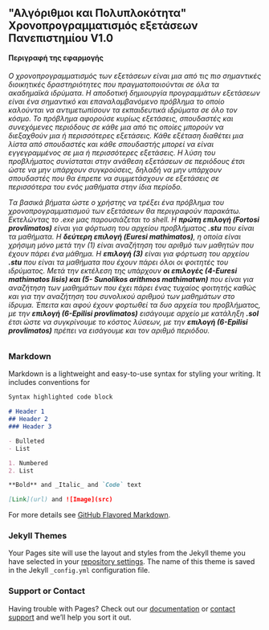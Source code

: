 ## "Αλγόριθμοι και Πολυπλοκότητα" Χρονοπρογραμματισμός εξετάσεων Πανεπιστημίου V1.0

**Περιγραφή της εφαρμογής**

<h6>Ο χρονοπρογραμματισμός των εξετάσεων είναι μια από τις πιο σημαντικές διοικητικές δραστηριότητες που πραγματοποιούνται σε όλα τα ακαδημαϊκά ιδρύματα. Η αποδοτική δημιουργία προγραμμάτων εξετάσεων είναι ένα σημαντικό και επαναλαμβανόμενο πρόβλημα το οποίο καλούνται να αντιμετωπίσουν τα εκπαιδευτικά ιδρύματα σε όλο τον κόσμο. 
Το πρόβλημα αφορούσε κυρίως εξετάσεις, σπουδαστές και συνεχόμενες περιόδους σε κάθε μια από τις οποίες μπορούν να διεξαχθούν μια ή περισσότερες εξετάσεις. Κάθε εξέταση διαθέτει μια λίστα από σπουδαστές και κάθε σπουδαστής μπορεί να είναι εγγεγραμμένος σε μια ή περισσότερες εξετάσεις. Η λύση του προβλήματος συνίσταται στην ανάθεση εξετάσεων σε περιόδους έτσι ώστε να μην υπάρχουν συγκρούσεις, δηλαδή να μην υπάρχουν σπουδαστές που θα έπρεπε να συμμετάσχουν σε εξετάσεις σε περισσότερα του ενός μαθήματα στην ίδια περίοδο. 

Tα βασικά βήματα ώστε ο χρήστης να τρέξει ένα πρόβλημα του χρονοπρογραμματισμού των εξετάσεων θα περιγραφούν παρακάτω. Εκτελώντας το .exe μας παρουσιάζεται το shell. Η **πρώτη επιλογή (Fortosi provlimatos)** είναι για φόρτωση του αρχείου προβλήματος **.stu** που είναι τα μαθήματα. Η **δεύτερη επιλογή (Euresi mathimatos)**, η οποία είναι χρήσιμη μόνο μετά την (1) είναι αναζήτηση του αριθμό των μαθητών που έχουν πάρει ένα μάθημα. Η **επιλογή (3)** είναι για φόρτωση του αρχείου **.stu** που είναι τα μαθήματα που έχουν πάρει όλοι οι φοιτητές του ιδρύματος. Μετά την εκτέλεση της υπάρχουν **οι επιλογές (4-Euresi mathimatos lisis) και (5- Sunolikos arithmos mathimatwn)** που είναι για αναζήτηση των μαθημάτων που έχει πάρει ένας τυχαίος φοιτητής καθώς και για την αναζήτηση του συνολικού αριθμού των μαθημάτων στο ίδρυμα. Έπειτα και αφού έχουν φορτωθεί τα δυο αρχεία του προβλήματος, με την **επιλογή (6-Epilisi provlimatos)** εισάγουμε αρχείο με κατάληξη **.sol** έτσι ώστε να συγκρίνουμε το κόστος λύσεων, με την **επιλογή (6-Epilisi provlimatos)** πρέπει να εισάγουμε και τον αριθμό περιόδου.</h6>

### Markdown

Markdown is a lightweight and easy-to-use syntax for styling your writing. It includes conventions for

```markdown
Syntax highlighted code block

# Header 1
## Header 2
### Header 3

- Bulleted
- List

1. Numbered
2. List

**Bold** and _Italic_ and `Code` text

[Link](url) and ![Image](src)
```

For more details see [GitHub Flavored Markdown](https://guides.github.com/features/mastering-markdown/).

### Jekyll Themes

Your Pages site will use the layout and styles from the Jekyll theme you have selected in your [repository settings](https://github.com/ioannispanges/xronoprogrammatismos/settings). The name of this theme is saved in the Jekyll `_config.yml` configuration file.

### Support or Contact

Having trouble with Pages? Check out our [documentation](https://docs.github.com/categories/github-pages-basics/) or [contact support](https://support.github.com/contact) and we’ll help you sort it out.
